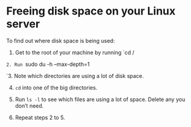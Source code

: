 # Freeing disk space on your Linux server



To find out where disk space is being used:

1. Get to the root of your machine by running `cd /

`2. Run `sudo du -h –max-depth=1

`3. Note which directories are using a lot of disk space.

4. `cd` into one of the big directories.

5. Run `ls -l` to see which files are using a lot of space. Delete any you don’t need.

6. Repeat steps 2 to 5.
